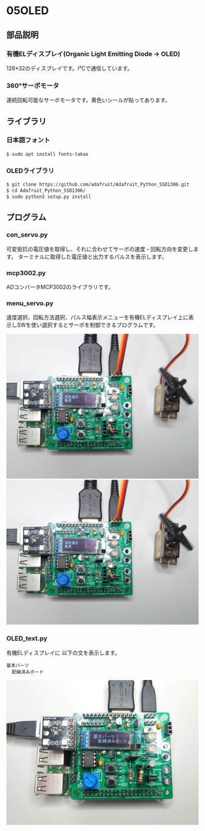 # 05OLED
## 部品説明
### 有機ELディスプレイ(Organic Light Emitting Diode → OLED)
128*32のディスプレイです。I²Cで通信しています。  
### 360°サーボモータ
連続回転可能なサーボモータです。黄色いシールが貼ってあります。  

## ライブラリ
### 日本語フォント

```
$ sudo apt install fonts-takao
```

### OLEDライブラリ

```
$ git clone https://github.com/adafruit/Adafruit_Python_SSD1306.git
$ cd Adafruit_Python_SSD1306/
$ sudo python3 setup.py install
```
## プログラム
### con_servo.py
可変抵抗の電圧値を取得し、それに合わせてサーボの速度・回転方向を変更します。  ターミナルに取得した電圧値と出力するパルスを表示します。  
### mcp3002.py
ADコンバータMCP3002のライブラリです。  
### menu_servo.py
速度選択、回転方法選択、パルス幅表示メニューを有機ELディスプレイ上に表示しSWを使い選択するとサーボを制御できるプログラムです。  

![Servo1](https://github.com/bit-trade-one/ADRPM2001/blob/main/images/Servo.jpg)
<img src="https://github.com/bit-trade-one/ADRPM2001/blob/main/images/Servo.jpg" width = "720px" >

### OLED_text.py
有機ELディスプレイに 以下の文を表示します。

```
基本パーツ  
  配線済みボード  
```


![OLED1](https://github.com/bit-trade-one/ADRPM2001/blob/main/images/OLED.jpg)

